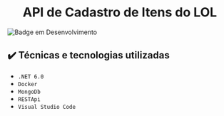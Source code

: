 <h1 align="center"> API de Cadastro de Itens do LOL </h1>

![Badge em Desenvolvimento](http://img.shields.io/static/v1?label=STATUS&message=EM%20DESENVOLVIMENTO&color=GREEN&style=for-the-badge)

## ✔️ Técnicas e tecnologias utilizadas

- ``.NET 6.0``
- ``Docker``
- ``MongoDb``
- ``RESTApi``
- ``Visual Studio Code``

